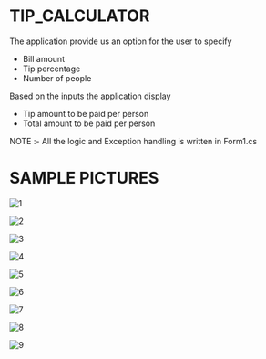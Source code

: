 # TIP_CALCULATOR
The application provide us an option for the user to specify
* Bill amount
* Tip percentage
* Number of people

Based on the inputs the application display
* Tip amount to be paid per person
* Total amount to be paid per person

NOTE :- All the logic and Exception handling is written in Form1.cs

# SAMPLE PICTURES

![1](https://user-images.githubusercontent.com/90084003/132140043-558186bc-ccd3-4cee-b7c1-b7fd2c4dede3.PNG)

![2](https://user-images.githubusercontent.com/90084003/132140053-917ef43b-9cc5-4048-815c-df835b833b22.PNG)

![3](https://user-images.githubusercontent.com/90084003/132140068-20988565-14cb-4c6c-a946-c0ef6df07b9b.png)

![4](https://user-images.githubusercontent.com/90084003/132140070-a7b5a0d9-e4db-49dc-a79e-6ee2152dca5e.PNG)

![5](https://user-images.githubusercontent.com/90084003/132140074-b2dc8ebe-64e9-48ea-ab3b-1553ca9c626a.PNG)

![6](https://user-images.githubusercontent.com/90084003/132140078-09102e97-ef98-4896-babe-4ecd2e415662.PNG)

![7](https://user-images.githubusercontent.com/90084003/132140080-2b2331be-2521-4f7a-99ab-8755c7dc633b.PNG)

![8](https://user-images.githubusercontent.com/90084003/132140085-9de890d5-8cf4-4ebd-a0d8-6a55f60cdf04.PNG)

![9](https://user-images.githubusercontent.com/90084003/132140087-ba67266c-e48e-41bd-96de-b49f9f32ba73.PNG)

